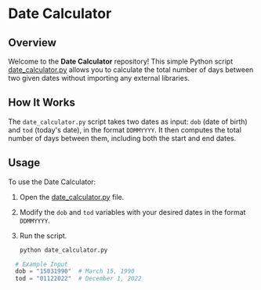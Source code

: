 # Date Calculator

## Overview

Welcome to the **Date Calculator** repository! This simple Python script [date_calculator.py](date_calculator.py) allows you to calculate the total number of days between two given dates without importing any external libraries.

## How It Works

The `date_calculator.py` script takes two dates as input: `dob` (date of birth) and `tod` (today's date), in the format `DDMMYYYY`. It then computes the total number of days between them, including both the start and end dates.

## Usage

To use the Date Calculator:

1. Open the [date_calculator.py](date_calculator.py) file.
2. Modify the `dob` and `tod` variables with your desired dates in the format `DDMMYYYY`.
3. Run the script.
   
   ```bash
   python date_calculator.py

 ```python
   # Example Input
   dob = "15031990"  # March 15, 1990
   tod = "01122022"  # December 1, 2022


